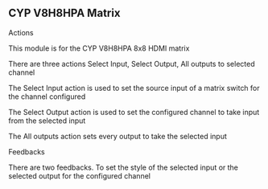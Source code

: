## CYP V8H8HPA Matrix

Actions 

This module is for the CYP V8H8HPA 8x8 HDMI matrix

There are three actions Select Input, Select Output, All outputs to selected channel

The Select Input action is used to set the source input of a matrix switch for the channel configured

The Select Output action is used to set the configured channel to take input from the selected input

The All outputs action sets every output to take the selected input



Feedbacks

There are two feedbacks. To set the style of the selected input or the selected output for the configured channel